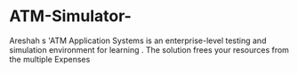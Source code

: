 # ATM-Simulator-
Areshah s 'ATM Application Systems is an enterprise-level testing and simulation environment for learning  . The solution frees your resources from the multiple Expenses 
